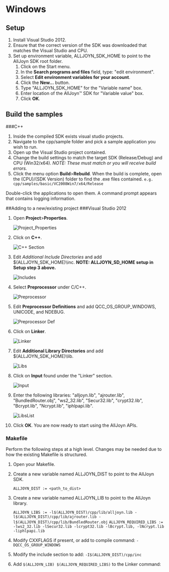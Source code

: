 # Windows

## Setup
1. Install Visual Studio 2012.
2. Ensure that the correct version of the SDK was downloaded that matches the Visual Studio and CPU.
3. Set up environment variable, ALLJOYN_SDK_HOME to point to the AllJoyn SDK root folder.
    1. Click on the Start menu.
    2. In the **Search programs and files** field, type: "edit environment".
    3. Select **Edit environment variables for your account**.
    4. Click the **New...** button.
    5. Type "ALLJOYN_SDK_HOME" for the "Variable name" box.
    6. Enter location of the AllJoyn&trade; SDK for "Variable value" box.
    7. Click **OK**.


## Build the samples
###C++
1. Inside the compiled SDK exists visual studio projects.
2. Navigate to the cpp/sample folder and pick a sample application you wish to run.
3. Open up the Visual Studio project contained.
4. Change the build settings to match the target SDK (Release/Debug) and CPU (Win32/x64).
*NOTE: These must match or you will receive build errors.*
5. Click the menu option **Build**>**Rebuild**.
When the build is complete, open the (CPU)/(SDK Version) folder to find the .exe files contained.
```e.g. cpp/samples/basic/VC2008Win7/x64/Release```

Double-click the applications to open them. A command prompt appears that contains logging information.


##Adding to a new/existing project
###Visual Studio 2012
1. Open **Project**>**Properties**.

    ![Project_Properties][vs_1]

2. Click on **C++**.

    ![C++ Section][vs_2]

3. Edit *Additional Include Directories* and add $(ALLJOYN_SDK_HOME)\inc.
   **NOTE: ALLJOYN_SD_HOME setup in Setup step 3 above.**

    ![Includes][vs_3]

4. Select **Preprocessor** under C/C++.

    ![Preprocessor][vs_4]

5. Edit **Preprocessor Definitions** and add QCC_OS_GROUP_WINDOWS, UNICODE, and NDEBUG.

    ![Preprocessor Def][vs_5]

6. Click on **Linker**.

    ![Linker][vs_6]

7. Edit **Additional Library Directories** and add $(ALLJOYN_SDK_HOME)\lib.

    ![Libs][vs_7]

8. Click on **Input** found under the "Linker" section.

    ![Input][vs_8]

9. Enter the following libraries: "alljoyn.lib", "ajrouter.lib", "BundledRouter.obj", "ws2_32.lib", "Secur32.lib", "crypt32.lib", "Bcrypt.lib", "Ncrypt.lib", "iphlpapi.lib".
    
    ![LibsList][vs_9]

10. Click **OK**.  You are now ready to start using the AllJoyn APIs.


### Makefile
Perform the following steps at a high level. Changes may be needed due to how the existing Makefile is structured.

1. Open your Makefile.
2. Create a new variable named ALLJOYN_DIST to point to the AllJoyn SDK.
    
    `ALLJOYN_DIST := <path_to_dist>`

3. Create a new variable named ALLJOYN_LIB to point to the AllJoyn library.

    `ALLJOYN_LIBS := -l$(ALLJOYN_DIST)/cpp/lib/alljoyn.lib -l$(ALLJOYN_DIST)/cpp/lib/ajrouter.lib -l$(ALLJOYN_DIST)/cpp/lib/BundledRouter.obj`
    `ALLJOYN_REQUIRED_LIBS := -lws2_32.lib -lSecur32.lib -lcrypt32.lib -lBcrypt.lib, -lNcrypt.lib -liphlpapi.lib`

4. Modify CXXFLAGS if present, or add to compile command: `-DQCC_OS_GROUP_WINDOWS`

5. Modify the include section to add: `-I$(ALLJOYN_DIST)/cpp/inc`

6. Add `$(ALLJOYN_LIB) $(ALLJOYN_REQUIRED_LIBS)` to the Linker command:
    

[vs_1]: /files/develop/building/windows/vs_1.png
[vs_2]: /files/develop/building/windows/vs_2.png
[vs_3]: /files/develop/building/windows/vs_3.png
[vs_4]: /files/develop/building/windows/vs_4.png
[vs_5]: /files/develop/building/windows/vs_5.png
[vs_6]: /files/develop/building/windows/vs_6.png
[vs_7]: /files/develop/building/windows/vs_7.png
[vs_8]: /files/develop/building/windows/vs_8.png
[vs_9]: /files/develop/building/windows/vs_9.png
